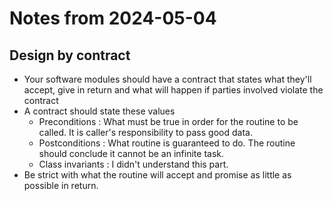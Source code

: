# Notes from 2024-05-04
## Design by contract
- Your software modules should have a contract that states what they'll accept, give in return and what will happen if parties involved violate the contract
- A contract should state these values
  - Preconditions : What must be true in order for the routine to be called. It is caller's responsibility to pass good data.
  - Postconditions : What routine is guaranteed to do. The routine should conclude it cannot be an infinite task.
  - Class invariants : I didn't understand this part.
- Be strict with what the routine will accept and promise as little as possible in return.
